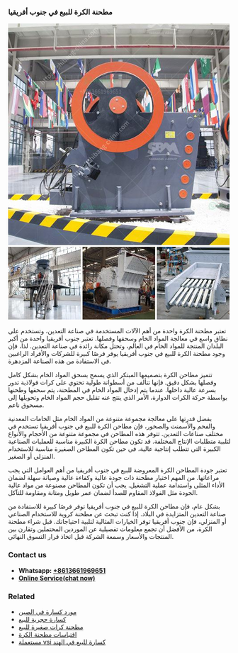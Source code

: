 <h3>مطحنة الكرة للبيع في جنوب أفريقيا</h3><img src='1701854051.jpg' alt=''><p>تعتبر مطحنة الكرة واحدة من أهم الآلات المستخدمة في صناعة التعدين، وتستخدم على نطاق واسع في معالجة المواد الخام وسحقها وفصلها. تعتبر جنوب أفريقيا واحدة من أكبر البلدان المنتجة للمواد الخام في العالم، وتحتل مكانة رائدة في صناعة التعدين. لذا، فإن وجود مطحنة الكرة للبيع في جنوب أفريقيا يوفر فرصًا كبيرة للشركات والأفراد الراغبين في الاستفادة من هذه الصناعة المزدهرة.</p><p>تتميز مطاحن الكرة بتصميمها المبتكر الذي يسمح بسحق المواد الخام بشكل كامل وفصلها بشكل دقيق. فإنها تتألف من أسطوانة طولية تحتوي على كرات فولاذية تدور بسرعة عالية داخلها. عندما يتم إدخال المواد الخام في المطحنة، يتم سحقها وطحنها بواسطة حركة الكرات الدوارة، الأمر الذي ينتج عنه تقليل حجم المواد الخام وتحويلها إلى مسحوق ناعم.</p><p>بفضل قدرتها على معالجة مجموعة متنوعة من المواد الخام مثل الخامات المعدنية والفحم والأسمنت والصخور، فإن مطاحن الكرة للبيع في جنوب أفريقيا تستخدم في مختلف صناعات التعدين. تتوفر هذه المطاحن في مجموعة متنوعة من الأحجام والأنواع لتلبية متطلبات الإنتاج المختلفة. قد تكون مطاحن الكرة الكبيرة مناسبة للعمليات الصناعية الكبيرة التي تتطلب إنتاجية عالية، في حين تكون المطاحن الصغيرة مناسبة للاستخدام المنزلي أو الصغير.</p><p>تعتبر جودة المطاحن الكرة المعروضة للبيع في جنوب أفريقيا من أهم العوامل التي يجب مراعاتها. من المهم اختيار مطحنة ذات جودة عالية وكفاءة عالية وصيانة سهلة لضمان الأداء المثلى واستدامة عملية التشغيل. يجب أن تكون المطاحن مصنوعة من مواد عالية الجودة مثل الفولاذ المقاوم للصدأ لضمان عمر طويل ومتانة ومقاومة للتآكل.</p><p>بشكل عام، فإن مطاحن الكرة للبيع في جنوب أفريقيا توفر فرصًا كبيرة للاستفادة من صناعة التعدين المتزايدة في البلاد. إذا كنت تبحث عن مطحنة كروية للاستخدام الصناعي أو المنزلي، فإن جنوب أفريقيا توفر الخيارات المثالية لتلبية احتياجاتك. قبل شراء مطحنة الكرة، من الأفضل أن تجمع معلومات تفصيلية عن الموردين المحتملين وتقارن بين المنتجات والأسعار وسمعة الشركة قبل اتخاذ قرار التسوق النهائي.</p><h3>Contact us</h3><ul><li><strong>Whatsapp:&nbsp;<a href="https://wa.me/8613661969651">+8613661969651</a></strong></li><li><a href="https://swt.shibang-china.com/?git&amp;zhl&amp;مطحنة الكرة للبيع في جنوب أفريقيا"><strong>Online Service(chat now)</strong></a></li></ul><h3>Related</h3><ul><li><a href='مورد كسارة في الصين.md'>مورد كسارة في الصين</a></li><li><a href='كسارة حجرية للبيع.md'>كسارة حجرية للبيع</a></li><li><a href='مطحنة كرات صغيرة للبيع.md'>مطحنة كرات صغيرة للبيع</a></li><li><a href='اقتباسات مطحنة الكرة.md'>اقتباسات مطحنة الكرة</a></li><li><a href='مستعملة vsi كسارة للبيع في الهند.md'>مستعملة vsi كسارة للبيع في الهند</a></li></ul>